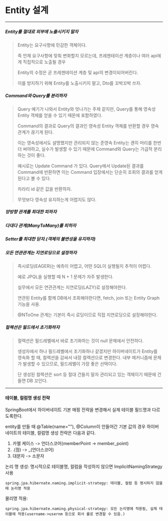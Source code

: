 # Entity 설계





---

##### Entity를 절대로 외부에 노출시키지 말자

> Entity는 요구사항에 민감한 객체이다.
>
> 즉 언제 요구사항에 맞춰 변화할지 모르는데, 프레젠테이션 계층이나 여러 api에게 직접적으로 노출될 경우
>
> Entity의 수정은 곧 프레젠테이션 계층 및 api의 변경이되어버린다.
>
> 이를 방지하기 위해 Entity를 노출시키지 말고, Dto를 꼬박꼬박 쓰자.

##### Command와 Query를 분리하자

> Query 예기가 나와서 Entity와 엇나가는 주제 같지만, Query를 통해 영속성 Entity 객체를 얻을 수 있기 때문에 포함하였다.
>
> Command의 결과로 Query의 결과인 영속성 Entity 객체를 반환할 경우 영속관계가 끊기게 된다.
>
> 이는 영속성에서도 설명했지만 관리되지 않는 준영속 Entity는 괜히 머리를 한번 더 써야하고, 실수가 발생할 수 있기 때문에 Command와 Query는 가급적 분리하는 것이 좋다.
>
> 예시로는 Update Command 가 있다. Query에서 Update된 결과를 Command에 반환하면 이는 Command 입장에서는 단순히 조회의 결과를 얻게된다고 볼 수 있다.
>
> 차라리 id 같은 값을 반환하자.
>
> 무엇보다 영속성 유지하는게 어렵지도 않다.

##### 양방향 관계를 최대한 피하자

##### 다대다 관계(ManyToMany)를 피하자

##### Setter를 최대한 닫자.(객체의 불변성을 유지하자)

##### 모든 연관관계는 지연로딩으로 설정하자

> 즉시로딩(EAGER)는 예측이 어렵고, 어떤 SQL이 실행될지 추적이 어렵다.
>
> 예로 JPQL을 실행할 때 N + 1 문제가 자주 발생한다.
>
> 실무에서 모든 연관관계는 지연로딩(LAZY)로 설정해야한다.
>
> 연관된 Entity를 함께 DB에서 조회해야한다면, fetch, join 또는 Entity Graph 기능을 사용.
>
> @NToOne 관계는 기본이 즉시 로딩이므로 직접 지연로딩으로 설정해야한다.

##### 컬렉션은 필드에서 초기화하자

>  컬렉션은 필드레벨에서 바로 초기화하는 것이 null 문제에서 안전하다.
>
> 생성자에서 하나 필드레벨에서 초기화하나 같겠지만 하이버네이트가 Entity를 영속화 할 때, 컬렉션을 감싸서 내장 컬렉션으로 변경한다. 내부 메커니즘에 문제가 발생할 수 있으므로, 필드레벨이 가장 좋은 선택이다.
>
> 단 생성된 컬렉션은 sort 등 절대 건들지 말자 관리되고 있는 객체이기 때문에 건들면 DB 꼬인다.

---

#### 테이블, 컬럼명 생성 전략

SpringBoot에서 하이버네이트 기본 매핑 전략을 변경해서 실제 테이블 필드명과 다르도록한다.

entity를 만들 때 @Table(name=""), @Column이 안들어간 기본 값의 경우 하이버네이트의 테이블, 컬럼명 생성 전략은 다음과 같다.

1. 카멜 케이스 -> 언더스코어(memberPoint -> member_point)
2. .(점) -> _(언더스코어)
3. 대문자 -> 소문자



논리 명 생성: 명시적으로 테이블명, 컬럼을 작성하지 않으면 ImplicitNamingStrategy 사용

``` 
spring.jpa.hibernate.naming.implicit-strategy: 테이블, 컬럼 등 명시하지 않을 때 논리명 적용
```

물리명 적용:

```
spring.jpa.hibernate.naming.physical-strategy: 모든 논리명에 적용됨, 실제 테이블에 적용(username->usernm 등으로 회사 룰로 변경할 수 있음.)
```

